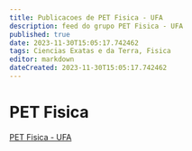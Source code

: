```yaml
---
title: Publicacoes de PET Fisica - UFA 
description: feed do grupo PET Fisica - UFA
published: true
date: 2023-11-30T15:05:17.742462
tags: Ciencias Exatas e da Terra, Fisica
editor: markdown
dateCreated: 2023-11-30T15:05:17.742462
---
```


# PET Fisica
[PET Fisica - UFA](/grupo/210PETFisicaUFA)